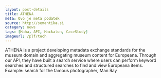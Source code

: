```yaml
---
layout: post-details
title: ATHENA
meta: Ovo je meta podatek
source: http://semantika.si
category: news
tags: [Haha, API, Hackaton, CaseStudy]
imageurl: /plf/tech
---
```


<p>ATHENA is a project developing metadata exchange standards for the museum domain and aggregating museum content for Europeana. Through our API, they have built a search service where users can perform keyword searches and structured searches to find and view Europeana items. Example: search for the famous photographer, Man Ray</p>